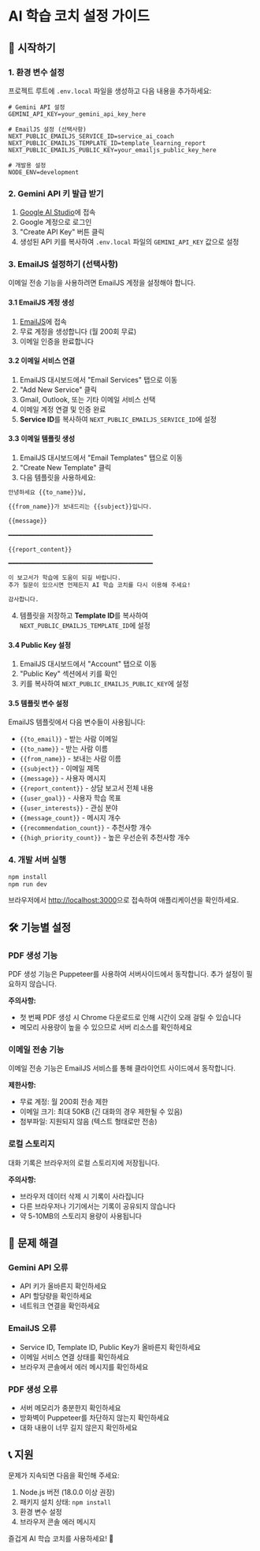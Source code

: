 # AI 학습 코치 설정 가이드

## 🚀 시작하기

### 1. 환경 변수 설정

프로젝트 루트에 `.env.local` 파일을 생성하고 다음 내용을 추가하세요:

```env
# Gemini API 설정
GEMINI_API_KEY=your_gemini_api_key_here

# EmailJS 설정 (선택사항)
NEXT_PUBLIC_EMAILJS_SERVICE_ID=service_ai_coach
NEXT_PUBLIC_EMAILJS_TEMPLATE_ID=template_learning_report
NEXT_PUBLIC_EMAILJS_PUBLIC_KEY=your_emailjs_public_key_here

# 개발용 설정
NODE_ENV=development
```

### 2. Gemini API 키 발급 받기

1. [Google AI Studio](https://makersuite.google.com/app/apikey)에 접속
2. Google 계정으로 로그인
3. "Create API Key" 버튼 클릭
4. 생성된 API 키를 복사하여 `.env.local` 파일의 `GEMINI_API_KEY` 값으로 설정

### 3. EmailJS 설정하기 (선택사항)

이메일 전송 기능을 사용하려면 EmailJS 계정을 설정해야 합니다.

#### 3.1 EmailJS 계정 생성

1. [EmailJS](https://www.emailjs.com/)에 접속
2. 무료 계정을 생성합니다 (월 200회 무료)
3. 이메일 인증을 완료합니다

#### 3.2 이메일 서비스 연결

1. EmailJS 대시보드에서 "Email Services" 탭으로 이동
2. "Add New Service" 클릭
3. Gmail, Outlook, 또는 기타 이메일 서비스 선택
4. 이메일 계정 연결 및 인증 완료
5. **Service ID**를 복사하여 `NEXT_PUBLIC_EMAILJS_SERVICE_ID`에 설정

#### 3.3 이메일 템플릿 생성

1. EmailJS 대시보드에서 "Email Templates" 탭으로 이동
2. "Create New Template" 클릭
3. 다음 템플릿을 사용하세요:

```html
안녕하세요 {{to_name}}님,

{{from_name}}가 보내드리는 {{subject}}입니다.

{{message}}

━━━━━━━━━━━━━━━━━━━━━━━━━━━━━━━━━━━━━━━━━

{{report_content}}

━━━━━━━━━━━━━━━━━━━━━━━━━━━━━━━━━━━━━━━━━

이 보고서가 학습에 도움이 되길 바랍니다.
추가 질문이 있으시면 언제든지 AI 학습 코치를 다시 이용해 주세요!

감사합니다.
```

4. 템플릿을 저장하고 **Template ID**를 복사하여 `NEXT_PUBLIC_EMAILJS_TEMPLATE_ID`에 설정

#### 3.4 Public Key 설정

1. EmailJS 대시보드에서 "Account" 탭으로 이동
2. "Public Key" 섹션에서 키를 확인
3. 키를 복사하여 `NEXT_PUBLIC_EMAILJS_PUBLIC_KEY`에 설정

#### 3.5 템플릿 변수 설정

EmailJS 템플릿에서 다음 변수들이 사용됩니다:

- `{{to_email}}` - 받는 사람 이메일
- `{{to_name}}` - 받는 사람 이름
- `{{from_name}}` - 보내는 사람 이름
- `{{subject}}` - 이메일 제목
- `{{message}}` - 사용자 메시지
- `{{report_content}}` - 상담 보고서 전체 내용
- `{{user_goal}}` - 사용자 학습 목표
- `{{user_interests}}` - 관심 분야
- `{{message_count}}` - 메시지 개수
- `{{recommendation_count}}` - 추천사항 개수
- `{{high_priority_count}}` - 높은 우선순위 추천사항 개수

### 4. 개발 서버 실행

```bash
npm install
npm run dev
```

브라우저에서 [http://localhost:3000](http://localhost:3000)으로 접속하여 애플리케이션을 확인하세요.

## 🛠️ 기능별 설정

### PDF 생성 기능

PDF 생성 기능은 Puppeteer를 사용하여 서버사이드에서 동작합니다. 추가 설정이 필요하지 않습니다.

**주의사항:**
- 첫 번째 PDF 생성 시 Chrome 다운로드로 인해 시간이 오래 걸릴 수 있습니다
- 메모리 사용량이 높을 수 있으므로 서버 리소스를 확인하세요

### 이메일 전송 기능

이메일 전송 기능은 EmailJS 서비스를 통해 클라이언트 사이드에서 동작합니다.

**제한사항:**
- 무료 계정: 월 200회 전송 제한
- 이메일 크기: 최대 50KB (긴 대화의 경우 제한될 수 있음)
- 첨부파일: 지원되지 않음 (텍스트 형태로만 전송)

### 로컬 스토리지

대화 기록은 브라우저의 로컬 스토리지에 저장됩니다.

**주의사항:**
- 브라우저 데이터 삭제 시 기록이 사라집니다
- 다른 브라우저나 기기에서는 기록이 공유되지 않습니다
- 약 5-10MB의 스토리지 용량이 사용됩니다

## 🔧 문제 해결

### Gemini API 오류

- API 키가 올바른지 확인하세요
- API 할당량을 확인하세요
- 네트워크 연결을 확인하세요

### EmailJS 오류

- Service ID, Template ID, Public Key가 올바른지 확인하세요
- 이메일 서비스 연결 상태를 확인하세요
- 브라우저 콘솔에서 에러 메시지를 확인하세요

### PDF 생성 오류

- 서버 메모리가 충분한지 확인하세요
- 방화벽이 Puppeteer를 차단하지 않는지 확인하세요
- 대화 내용이 너무 길지 않은지 확인하세요

## 📞 지원

문제가 지속되면 다음을 확인해 주세요:

1. Node.js 버전 (18.0.0 이상 권장)
2. 패키지 설치 상태: `npm install`
3. 환경 변수 설정
4. 브라우저 콘솔 에러 메시지

즐겁게 AI 학습 코치를 사용하세요! 🚀 